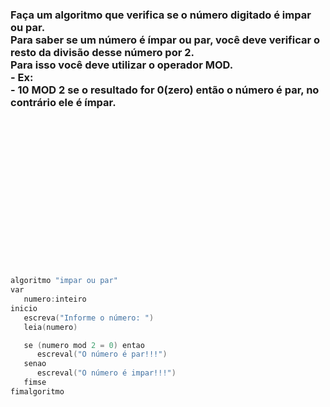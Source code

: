 
<h3>Faça um algoritmo que verifica se o número digitado é impar ou par.  <br/>
Para saber se um número é ímpar ou par, você deve verificar o  <br/>
resto da divisão desse número por 2.  <br/>
Para isso você deve utilizar o operador MOD.  <br/>
- Ex:  <br/>
   - 10 MOD 2 se o resultado for 0(zero) então o número é par, no contrário ele é ímpar.  
</h3>

<br/>
<br/>
<br/>
<br/>
<br/>
<br/>
<br/>
<br/>
<br/>
<br/>
<br/>
<br/>
<br/>
<br/>


```C
algoritmo "impar ou par"
var
   numero:inteiro
inicio
   escreva("Informe o número: ")
   leia(numero)

   se (numero mod 2 = 0) entao
      escreval("O número é par!!!")
   senao
      escreval("O número é impar!!!")
   fimse
fimalgoritmo
```
